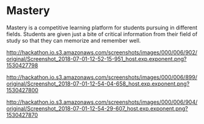 # Mastery

Mastery is a competitive learning platform for students pursuing in different fields. Students are given just a bite of critical information from their field of study so that they can memorize and remember well. 

http://hackathon.io.s3.amazonaws.com/screenshots/images/000/006/902/original/Screenshot_2018-07-01-12-52-15-951_host.exp.exponent.png?1530427798

http://hackathon.io.s3.amazonaws.com/screenshots/images/000/006/899/original/Screenshot_2018-07-01-12-54-04-658_host.exp.exponent.png?1530427800

http://hackathon.io.s3.amazonaws.com/screenshots/images/000/006/904/original/Screenshot_2018-07-01-12-54-29-607_host.exp.exponent.png?1530427870
